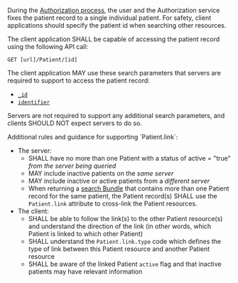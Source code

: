 During the [Authorization process](access.html), the user and the Authorization service fixes the patient record to a single individual patient. <span class="bg-success" markdown="1">For safety, client applications should specify the patient id when searching other resources.</span><!-- new-content --> 

The client application SHALL be capable of accessing the patient record using the following API call:

```GET [url]/Patient/[id]```

<!-- ```GET [url]/Patient?_id=[id]```

```GET [url]/Patient?identifier=[identifier]``` -->

<div class="bg-success" markdown="1">
The client application MAY use these search parameters that servers are required to support to access the patient record:

- [`_id`]({{site.data.fhir.path}}resource.html#search)
- [`identifier`]({{site.data.fhir.path}}patient.html#search)
</div><!-- new-content -->

Servers are not required to support any additional search parameters, and clients SHOULD NOT expect servers to do so.

<div class="bg-success" markdown="1">
Additional rules and guidance for supporting `Patient.link`: 

- The server:
    - SHALL have no more than one Patient with a status of active = "true" *from the server being queried* 
    - MAY include inactive patients on the *same server*
    - MAY include inactive or active patients from a *different server*
    - When returning a [search Bundle](http://hl7.org/fhir/bundle.html) that contains more than one Patient record for the same patient, the Patient record(s) SHALL use the `Patient.link` attribute to cross-link the Patient resources.
- The client:
    - SHALL be able to follow the link(s) to the other Patient resource(s) and understand the direction of the link (in other words, which Patient is linked to which other Patient)
    - SHALL understand the `Patient.link.type` code which defines the type of link between this Patient resource and another Patient resource
    - SHALL be aware of the linked Patient `active` flag and that inactive patients may have relevant information
</div><!-- new-content -->
